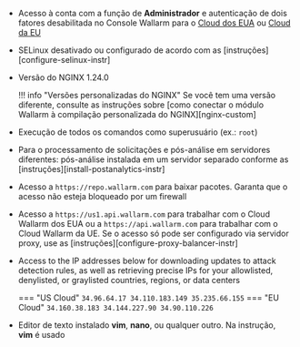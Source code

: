 * Acesso à conta com a função de **Administrador** e autenticação de dois fatores desabilitada no Console Wallarm para o [Cloud dos EUA](https://us1.my.wallarm.com/) ou [Cloud da EU](https://my.wallarm.com/)
* SELinux desativado ou configurado de acordo com as [instruções][configure-selinux-instr]
* Versão do NGINX 1.24.0

    !!! info "Versões personalizadas do NGINX"
        Se você tem uma versão diferente, consulte as instruções sobre [como conectar o módulo Wallarm à compilação personalizada do NGINX][nginx-custom]
* Execução de todos os comandos como superusuário (ex.: `root`)
* Para o processamento de solicitações e pós-análise em servidores diferentes: pós-análise instalada em um servidor separado conforme as [instruções][install-postanalytics-instr]
* Acesso a `https://repo.wallarm.com` para baixar pacotes. Garanta que o acesso não esteja bloqueado por um firewall
* Acesso a `https://us1.api.wallarm.com` para trabalhar com o Cloud Wallarm dos EUA ou a `https://api.wallarm.com` para trabalhar com o Cloud Wallarm da UE. Se o acesso só pode ser configurado via servidor proxy, use as [instruções][configure-proxy-balancer-instr]
* Access to the IP addresses below for downloading updates to attack detection rules, as well as retrieving precise IPs for your allowlisted, denylisted, or graylisted countries, regions, or data centers

    === "US Cloud"
        ```
        34.96.64.17
        34.110.183.149
        35.235.66.155
        ```
    === "EU Cloud"
        ```
        34.160.38.183
        34.144.227.90
        34.90.110.226
        ```
* Editor de texto instalado **vim**, **nano**, ou qualquer outro. Na instrução, **vim** é usado